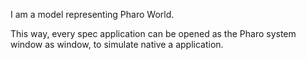 I am a model representing Pharo World.

This way, every spec application can be opened as the Pharo system window as window, to simulate native a application.